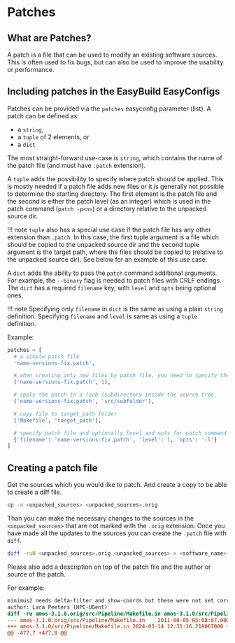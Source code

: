 # Patches

## What are Patches?

A patch is a file that can be used to modify an existing software sources. This is often used to fix bugs, but can also be used to improve the usability or performance. 

## Including patches in the EasyBuild EasyConfigs

Patches can be provided via the `patches` easyconfig parameter (list). A
patch can be defined as:

- a `string`,
- a `tuple` of 2 elements, or
- a `dict`

The most straight-forward use-case is `string`, which contains the name
of the patch file (and must have `.patch` extension).

A `tuple` adds the possibility to specify where patch should be applied.
This is mostly needed if a patch file adds new files or it is generally
not possible to determine the starting directory. The first element is
the patch file and the second is either the patch level (as an integer)
which is used in the patch command (`patch -p<n>`) or a directory
relative to the unpacked source dir.

!!! note
    `tuple` also has a special use case if the patch file has any other extension than `.patch`.
    In this case, the first tuple argument is a file which should be
    copied to the unpacked source dir and the second tuple argument is
    the target path, where the files should be copied to (relative to
    the unpacked source dir). See below for an example of this use case.

A `dict` adds the ability to pass the `patch` command additional
arguments. For example, the `--binary` flag is needed to patch files
with CRLF endings. The `dict` has a required `filename` key, with
`level` and `opts` being optional ones.

!!! note
    Specifying only `filename` in `dict` is the same as using a plain `string` definition.
    Specifying `filename` and `level` is same as using a `tuple`
    definition.

Example:

``` python
patches = [
  # a simple patch file
  'name-versions-fix.patch',

  # when creating only new files by patch file, you need to specify the level:
  ('name-versions-fix.patch', 1),

  # apply the patch in a (sub-)subdirectory inside the source tree
  ('name-versions-fix.patch', 'src/subfolder'),

  # copy file to target_path folder
  ('Makefile', 'target_path'),

  # specify patch file and optionally level and opts for patch command
  {'filename': 'name-versions-fix.patch', 'level': 1, 'opts': '-l'}
]
```

## Creating a patch file

Get the sources which you would like to patch. And create a copy to be able to create a diff file.

``` bash
cp -a <unpacked_sources> <unpacked_sources>.orig

```

Than you can make the necessary changes to the sources in the `<unpacked_sources>` that are not marked with the `.orig` extension. Once you have made all the updates to the sources you can create the `.patch` file with `diff`.

``` bash
diff -ruN <unpacked_sources>.orig <unpacked_sources> > <software_name>-<version>_<short_description>.patch
```

Please also add a description on top of the patch file and the author or source of the patch.

For example:

``` diff
minimus2 needs delta-filter and show-coords but these were not set correctly like NUCMER
author: Lara Peeters (HPC-UGent)
diff -ru amos-3.1.0.orig/src/Pipeline/Makefile.in amos-3.1.0/src/Pipeline/Makefile.in
--- amos-3.1.0.orig/src/Pipeline/Makefile.in	2011-08-05 05:08:07.000000000 +0200
+++ amos-3.1.0/src/Pipeline/Makefile.in	2024-03-14 12:31:16.218067000 +0100
@@ -477,7 +477,8 @@
```
